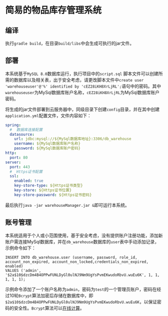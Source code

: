 # 简易的物品库存管理系统

## 编译

执行`gradle build`，在目录`build/libs`中会生成可执行的jar文件。

## 部署

本系统基于`MySQL 8.0`数据库运行，执行项目中的`script.sql`
脚本文件可以创建所需的数据库以及相关表，出于安全考虑，请更改脚本文件中`create user 'warehouseuser'@'%' identified by 'cEZ28iKH8XrLjRL';`语句中的密码。其中`warehouseuser`为MySql数据库账户名称，`cEZ28iKH8XrLjRL`为MySql数据库账户密码。

将生成的jar文件部署到云服务器中，同级目录下创建`config`目录，并在其中创建`application.yml`配置文件，文件内容如下：

```yaml
spring:
  #  数据库连接配置
  datasource:
    url: jdbc:mysql://${MySql数据库地址}:3306/db_warehouse
    username: ${MySql数据库账户名称}
    password: ${MySql数据库账户密码}
http:
  port: 80
server:
  port: 443
  #  Https证书配置
  ssl:
    enabled: true
    key-store-type: ${Https证书类型}
    key-store: ${Https证书位置}
    key-store-password: ${Https证书密码}
```

最后执行`java -jar warehouseManager.jar &`即可运行本系统。

## 账号管理

本系统适用于个人或小范围使用，基于安全考虑，没有提供账户注册功能，添加新账户需连接MySql数据库，并在`db_warehouse`数据库的`user`表中手动添加记录，示例命令如下：

```mysql
INSERT INTO db_warehouse.user (username, password, role_id, account_non_expired, account_non_locked,credentials_non_expired, enabled)
VALUES ('admin', '$2a$10$dzcDm4B4OPPwFUNLDyGl0ulNJ9Nm9UgYsPvmEKwudoRbvU.wuEu6K', 1, 1, 1, 1, 1);
```

示例命令添加了一个账户名称为`admin`，密码为`test`的一个管理员账户，密码在经过10轮`Bcrypt`算法加密后存储在数据库中，即`$2a$10$dzcDm4B4OPPwFUNLDyGl0ulNJ9Nm9UgYsPvmEKwudoRbvU.wuEu6K`，以保证密码的安全性。`Bcrypt`算法可以[在线计算](https://www.jisuan.mobi/p163u3BN66Hm6JWx.html)。